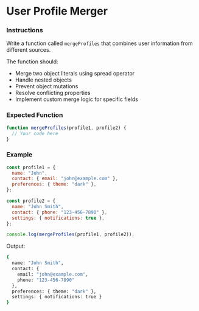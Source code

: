 # User Profile Merger

### Instructions

Write a function called `mergeProfiles` that combines user information from different sources.

The function should:

- Merge two object literals using spread operator
- Handle nested objects
- Prevent object mutations
- Resolve conflicting properties
- Implement custom merge logic for specific fields

### Expected Function

```js
function mergeProfiles(profile1, profile2) {
  // Your code here
}
```

### Example

```js
const profile1 = {
  name: "John",
  contact: { email: "john@example.com" },
  preferences: { theme: "dark" },
};

const profile2 = {
  name: "John Smith",
  contact: { phone: "123-456-7890" },
  settings: { notifications: true },
};

console.log(mergeProfiles(profile1, profile2));
```

Output:

```bash
{
  name: "John Smith",
  contact: {
    email: "john@example.com",
    phone: "123-456-7890"
  },
  preferences: { theme: "dark" },
  settings: { notifications: true }
}
```
